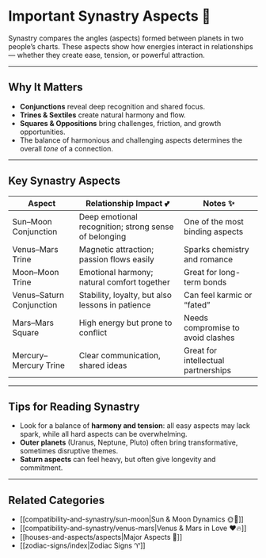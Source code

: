 # Important Synastry Aspects 🔀  

Synastry compares the angles (aspects) formed between planets in two people’s charts. These aspects show how energies interact in relationships — whether they create ease, tension, or powerful attraction.  

---

## Why It Matters  

- **Conjunctions** reveal deep recognition and shared focus.  
- **Trines & Sextiles** create natural harmony and flow.  
- **Squares & Oppositions** bring challenges, friction, and growth opportunities.  
- The balance of harmonious and challenging aspects determines the overall *tone* of a connection.  

---

## Key Synastry Aspects  

| Aspect       | Relationship Impact 💕 | Notes ✨ |
|--------------|------------------------|----------|
| Sun–Moon Conjunction | Deep emotional recognition; strong sense of belonging | One of the most binding aspects |
| Venus–Mars Trine     | Magnetic attraction; passion flows easily | Sparks chemistry and romance |
| Moon–Moon Trine      | Emotional harmony; natural comfort together | Great for long-term bonds |
| Venus–Saturn Conjunction | Stability, loyalty, but also lessons in patience | Can feel karmic or “fated” |
| Mars–Mars Square     | High energy but prone to conflict | Needs compromise to avoid clashes |
| Mercury–Mercury Trine | Clear communication, shared ideas | Great for intellectual partnerships |

---

## Tips for Reading Synastry  

- Look for a balance of **harmony and tension**: all easy aspects may lack spark, while all hard aspects can be overwhelming.  
- **Outer planets** (Uranus, Neptune, Pluto) often bring transformative, sometimes disruptive themes.  
- **Saturn aspects** can feel heavy, but often give longevity and commitment.  

---

## Related Categories  

- [[compatibility-and-synastry/sun-moon|Sun & Moon Dynamics 🌞🌙]]  
- [[compatibility-and-synastry/venus-mars|Venus & Mars in Love ❤️🔥]]  
- [[houses-and-aspects/aspects|Major Aspects 🔭]]  
- [[zodiac-signs/index|Zodiac Signs ♈]]  

